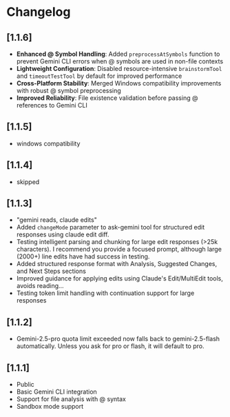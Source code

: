 # Changelog

## [1.1.6]
- **Enhanced @ Symbol Handling**: Added `preprocessAtSymbols` function to prevent Gemini CLI errors when @ symbols are used in non-file contexts
- **Lightweight Configuration**: Disabled resource-intensive `brainstormTool` and `timeoutTestTool` by default for improved performance
- **Cross-Platform Stability**: Merged Windows compatibility improvements with robust @ symbol preprocessing
- **Improved Reliability**: File existence validation before passing @ references to Gemini CLI

## [1.1.5]
- windows compatibility

## [1.1.4]
- skipped

## [1.1.3]
- "gemini reads, claude edits"
- Added `changeMode` parameter to ask-gemini tool for structured edit responses using claude edit diff.
- Testing intelligent parsing and chunking for large edit responses (>25k characters). I recommend you provide a focused prompt, although large (2000+) line edits have had success in testing.
- Added structured response format with Analysis, Suggested Changes, and Next Steps sections
- Improved guidance for applying edits using Claude's Edit/MultiEdit tools, avoids reading...
- Testing token limit handling with continuation support for large responses

## [1.1.2]
- Gemini-2.5-pro quota limit exceeded now falls back to gemini-2.5-flash automatically. Unless you ask for pro or flash, it will default to pro.

## [1.1.1]

- Public
- Basic Gemini CLI integration
- Support for file analysis with @ syntax
- Sandbox mode support
